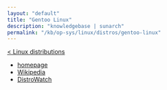 ```yaml
---
layout: "default"
title: "Gentoo Linux"
description: "knowledgebase | sunarch"
permalink: "/kb/op-sys/linux/distros/gentoo-linux"
---
```

<!--
This Source Code Form is subject to the terms of the Mozilla Public
License, v. 2.0. If a copy of the MPL was not distributed with this
file, You can obtain one at http://mozilla.org/MPL/2.0/.
-->

[< Linux distributions](distros.md)

- [homepage](http://www.gentoo.org)
- [Wikipedia](https://en.wikipedia.org/wiki/Gentoo_Linux)
- [DistroWatch](https://distrowatch.com/table.php?distribution=Gentoo)
